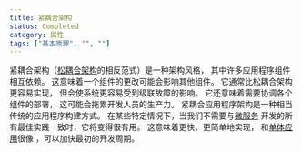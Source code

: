 ```yaml
---
title: 紧耦合架构
status: Completed
category: 属性
tags: ["基本原理", "", ""]
---
```


紧耦合架构（[松耦合架构](/zh-cn/loosely-coupled-architecture/)的相反范式）是一种架构风格， 
其中许多应用程序组件相互依赖。 
这意味着一个组件的更改可能会影响其他组件。 
它通常比松耦合架构更容易实现， 
但会使系统更容易受到级联故障的影响。 
它还意味着需要协调各个组件的部署， 
这可能会拖累开发人员的生产力。 
紧耦合应用程序架构是一种相当传统的应用程序构建方式。 
在某些特定情况下，当我们不需要与[微服务](/zh-cn/microservices/) 开发的所有最佳实践一致时，它将变得很有用。
这意味着更快、更简单地实现， 
和[单体应用](/zh-cn/monolithic-apps/)很像 ，可以加快最初的开发周期。 
